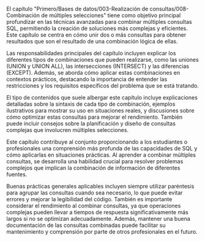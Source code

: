El capítulo "Primero/Bases de datos/003-Realización de consultas/008-Combinación de múltiples selecciones" tiene como objetivo principal profundizar en las técnicas avanzadas para combinar múltiples consultas SQL, permitiendo la creación de soluciones más complejas y eficientes. Este capítulo se centra en cómo unir dos o más consultas para obtener resultados que son el resultado de una combinación lógica de ellas.

Las responsabilidades principales del capítulo incluyen explicar los diferentes tipos de combinaciones que pueden realizarse, como las uniones (UNION y UNION ALL), las intersecciones (INTERSECT) y las diferencias (EXCEPT). Además, se aborda cómo aplicar estas combinaciones en contextos prácticos, destacando la importancia de entender las restricciones y los requisitos específicos del problema que se está tratando.

El tipo de contenidos que suele albergar este capítulo incluye explicaciones detalladas sobre la sintaxis de cada tipo de combinación, ejemplos ilustrativos para mostrar su uso en situaciones reales, y discusiones sobre cómo optimizar estas consultas para mejorar el rendimiento. También puede incluir consejos sobre la planificación y diseño de consultas complejas que involucren múltiples selecciones.

Este capítulo contribuye al conjunto proporcionando a los estudiantes o profesionales una comprensión más profunda de las capacidades de SQL y cómo aplicarlas en situaciones prácticas. Al aprender a combinar múltiples consultas, se desarrolla una habilidad crucial para resolver problemas complejos que implican la combinación de información de diferentes fuentes.

Buenas prácticas generales aplicables incluyen siempre utilizar paréntesis para agrupar las consultas cuando sea necesario, lo que puede evitar errores y mejorar la legibilidad del código. También es importante considerar el rendimiento al combinar consultas, ya que operaciones complejas pueden llevar a tiempos de respuesta significativamente más largos si no se optimizan adecuadamente. Además, mantener una buena documentación de las consultas combinadas puede facilitar su mantenimiento y comprensión por parte de otros profesionales en el futuro.
